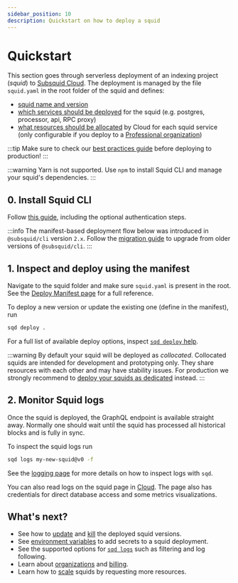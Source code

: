 ```yaml
---
sidebar_position: 10
description: Quickstart on how to deploy a squid
---
```


# Quickstart

This section goes through serverless deployment of an indexing project (*squid*) to [Subsquid Cloud](https://app.subsquid.io).
The deployment is managed by the file `squid.yaml` in the root folder of the squid and defines:

- [squid name and version](/cloud/reference/manifest/#header)
- [which services should be deployed](/cloud/reference/manifest/#deploy) for the squid (e.g. postgres, processor, api, RPC proxy)
- [what resources should be allocated](/cloud/reference/scale) by Cloud for each squid service (only configurable if you deploy to a [Professional organization](/cloud/resources/organizations/#professional-organizations))

:::tip
Make sure to check our [best practices guide](/cloud/resources/best-practices) before deploying to production!
:::

:::warning
Yarn is not supported. Use `npm` to install Squid CLI and manage your squid's dependencies.
:::

## 0. Install Squid CLI

Follow [this guide](/squid-cli/installation), including the optional authentication steps.

:::info 
The manifest-based deployment flow below was introduced in `@subsquid/cli` version `2.x`. 
Follow the [migration guide](/cloud/resources/migration) to upgrade from older versions of `@subsquid/cli`.
:::

## 1. Inspect and deploy using the manifest

Navigate to the squid folder and make sure `squid.yaml` is present in the root. See the [Deploy Manifest page](/cloud/reference/manifest) for a full reference.

To deploy a new version or update the existing one (define in the manifest), run
```bash
sqd deploy .
```

For a full list of available deploy options, inspect [`sqd deploy` help](/squid-cli/deploy).

:::warning
By default your squid will be deployed as _collocated_. Collocated squids are intended for development and prototyping only. They share resources with each other and may have stability issues. For production we strongly recommend to [deploy your squids as dedicated](/cloud/reference/scale/#dedicated) instead.
:::

## 2. Monitor Squid logs

Once the squid is deployed, the GraphQL endpoint is available straight away. Normally one should wait until the squid has processed all historical blocks and is fully in sync.

To inspect the squid logs run

```bash
sqd logs my-new-squid@v0 -f 
```
See the [logging page](/cloud/resources/logging) for more details on how to inspect logs with `sqd`.

You can also read logs on the squid page in [Cloud](https://app.subsquid.io/squids). The page also has credentials for direct database access and some metrics visualizations.

## What's next?

- See how to [update](/squid-cli/deploy) and [kill](/squid-cli/rm) the deployed squid versions.
- See [environment variables](/cloud/resources/env-variables) to add secrets to a squid deployment.
- See the supported options for [`sqd logs`](/squid-cli/logs) such as filtering and log following.
- Learn about [organizations](/cloud/resources/organizations) and [billing](/cloud/pricing).
- Learn how to [scale](/cloud/reference/scale) squids by requesting more resources.
